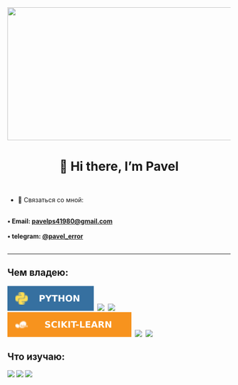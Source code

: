 <div align="center">
  <img src="https://media1.giphy.com/media/lbcLMX9B6sTsGjUmS3/giphy.gif?cid=ecf05e47dto868qwuxsv6xe1qs6z4pgik2pypahz9wm76j5u&ep=v1_gifs_related&rid=giphy.gif&ct=g" width="600" height="300"/>
</div>

<div id="header" align="center">
  <h1>👋 Hi there, I’m Pavel</h1>
  
<br> 
  
<div id="header" align="left">  
  

- 💬 Связаться со мной:
  
<br> **• Email: pavelps41980@gmail.com**<br>
<br> **• telegram: [@pavel_error](https://t.me/pavel_error)**<br> 
 <br> 

__________________________________________________________________________________________________________________________

<div id="header" align="left">
  <h2>Чем владею:</h2>
  <img src="https://github.com/GaakDasha/GaakDasha/blob/main/Python.svg" title="python"/>&nbsp;
  <img src="https://img.shields.io/badge/pandas-%23150458.svg?style=for-the-badge&logo=pandas&logoColor=white" />&nbsp;
  <img src="https://img.shields.io/badge/numpy-%23013243.svg?style=for-the-badge&logo=numpy&logoColor=white" />&nbsp;
  <img src="https://github.com/GaakDasha/GaakDasha/blob/main/Scikit-learn.svg" title="scikit-learn"/>&nbsp;
  <img src="https://img.shields.io/badge/Plotly-%233F4F75.svg?style=for-the-badge&logo=plotly&logoColor=white" />&nbsp;
  <img src="https://img.shields.io/badge/mysql-%2300f.svg?style=for-the-badge&logo=mysql&logoColor=white" />&nbsp;

<div id="header" align="left">
  <h2>Что изучаю:</h2> 
  <img src="https://img.shields.io/badge/TensorFlow-%23FF6F00.svg?style=for-the-badge&logo=TensorFlow&logoColor=white" />
  <img src="https://img.shields.io/badge/PyTorch-%23EE4C2C.svg?style=for-the-badge&logo=PyTorch&logoColor=white" />
  <img src="https://img.shields.io/badge/Keras-%23D00000.svg?style=for-the-badge&logo=Keras&logoColor=white" />
  
  
 
 

 
  
<!---
PavelAlexee/PavelAlexee is a ✨ special ✨ repository because its `README.md` (this file) appears on your GitHub profile.
You can click the Preview link to take a look at your changes.
--->
